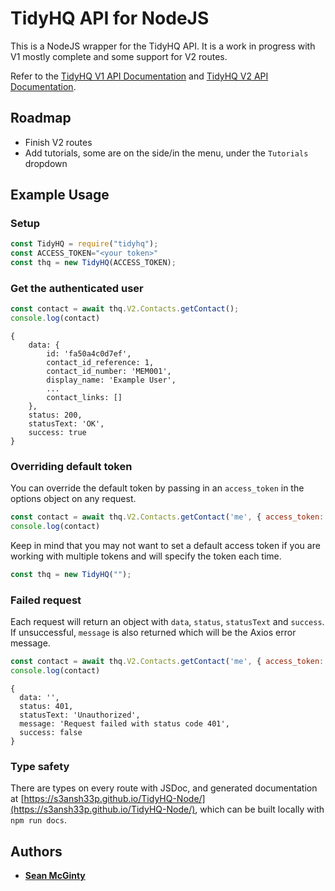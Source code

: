 # TidyHQ API for NodeJS

This is a NodeJS wrapper for the TidyHQ API. It is a work in progress with V1 mostly complete and some support for V2 routes.

Refer to the [TidyHQ V1 API Documentation](https://dev.tidyhq.com/) and [TidyHQ V2 API Documentation](https://tidyhq.readme.io/).

## Roadmap

- Finish V2 routes
- Add tutorials, some are on the side/in the menu, under the `Tutorials` dropdown

## Example Usage

### Setup
```js
const TidyHQ = require("tidyhq");
const ACCESS_TOKEN="<your token>"
const thq = new TidyHQ(ACCESS_TOKEN);
```

### Get the authenticated user
```js
const contact = await thq.V2.Contacts.getContact();
console.log(contact)
```
```
{
    data: {
        id: 'fa50a4c0d7ef',
        contact_id_reference: 1,
        contact_id_number: 'MEM001',
        display_name: 'Example User',
        ...
        contact_links: []
    },
    status: 200,
    statusText: 'OK',
    success: true
}
```

### Overriding default token
You can override the default token by passing in an `access_token` in the options object on any request.
```js
const contact = await thq.V2.Contacts.getContact('me', { access_token: '<token>'});
console.log(contact)
```
Keep in mind that you may not want to set a default access token if you are working with multiple tokens and will specify the token each time.
```js
const thq = new TidyHQ("");
```

### Failed request
Each request will return an object with `data`, `status`, `statusText` and `success`. If unsuccessful, `message` is also returned which will be the Axios error message.
```js
const contact = await thq.V2.Contacts.getContact('me', { access_token: 'mybadtoken'});
console.log(contact)
```
```
{
  data: '',
  status: 401,
  statusText: 'Unauthorized',
  message: 'Request failed with status code 401',
  success: false
}
```

### Type safety
There are types on every route with JSDoc, and generated documentation at [https://s3ansh33p.github.io/TidyHQ-Node/](https://s3ansh33p.github.io/TidyHQ-Node/), which can be built locally with `npm run docs`.


## Authors

- [**Sean McGinty**](https://github.com/s3ansh33p)
